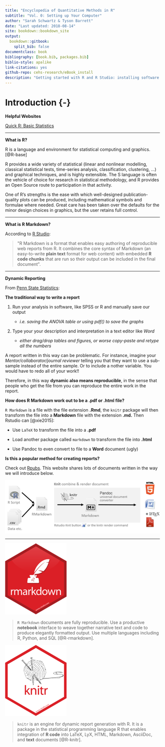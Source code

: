 ```yaml
--- 
title: "Encyclopedia of Quantitative Methods in R"
subtitle: "Vol. 0: Setting up Your Computer"
author: "Sarah Schwartz & Tyson Barrett"
date: "Last updated: 2018-08-14"
site: bookdown::bookdown_site
output:
  bookdown::gitbook:
    split_bib: false
documentclass: book
bibliography: [book.bib, packages.bib]
biblio-style: apalike
link-citations: yes
github-repo: cehs-research/eBook_install
description: "Getting started with R and R Studio: installing software and package management."
---
```




# Introduction {-}


**Helpful Websites**

[Quick R: Basic Statistics](https://www.statmethods.net/stats/index.html)



-------------

**What is R?**

R is a language and environment for statistical computing and graphics. [@R-base]

R provides a wide variety of statistical (linear and nonlinear modelling, classical statistical tests, time-series analysis, classification, clustering, ...) and graphical techniques, and is highly extensible. The S language is often the vehicle of choice for research in statistical methodology, and R provides an Open Source route to participation in that activity.

One of R’s strengths is the ease with which well-designed publication-quality plots can be produced, including mathematical symbols and formulae where needed. Great care has been taken over the defaults for the minor design choices in graphics, but the user retains full control.

-------------------------

**What is R Markdown?**

According to [R Studio](www.rstudio.com):

> "R Markdown is a format that enables easy authoring of reproducible web reports from R. It combines the core syntax of Markdown (an easy-to-write **plain text** format for web content) with embedded **R code chunks** that are run so their output can be included in the final document".



-------------------------------

**Dynamic Reporting**

From [Penn State Statistics](https://onlinecourses.science.psu.edu/statprogram/markdown): 

**The traditional way to write a report**

1. Run your analysis in software, like SPSS or R and manually save our output
    * *i.e. saving the ANOVA table or using pdf() to save the graphs*  

2. Type your your description and interpretation in a text editor like *Word*
    * *either drag/drop tables and figures, or worse copy-paste and retype all the numbers*

A report written in this way can be problematic.  For instance, imagine your *Mentor/collaborator/journal reviewer*  telling you that they want to use a sub-sample instead of the entire sample. Or to include a nother variable.  You would have to redo all of your work!! 

Therefore, in this way **dynamic also means reproducible**, in the sense that people who get the file from you can reproduce the entire work in the report.




**How does R Markdown work out to be a .pdf or .html file?**

`R Markdown` is a file with the file extension **.Rmd**, the `knitr` package will then transform the file into a **Markdown** file with the extension **.md.** Then Rstudio can [@xie2015]:

  * Use `LaTeX` to transform the file into a **.pdf** 
    
  * Load another package called `markdown` to transform the file into **.html**   
    
  * Use Pandoc to even convert to file to a **Word** document (ugly)



**Is this a **popular** method for creating reports?**

Check out [Rpubs](http://rpubs.com/). This website shares lots of documents written in the way we will introduce below.




![](img/processRStudio.png)

-------------------------------





![](img/hex/rmarkdown-200x232.png)

 
> `R Markdown` documents are fully reproducible. Use a productive **notebook** interface to weave together narrative text and code to produce elegantly formatted output. Use multiple languages including R, Python, and SQL [@R-rmarkdown].


![](img/hex/knitr-200x232.png)


> `knitr` is an engine for dynamic report generation with R. It is a package in the statistical programming language R that enables integration of **R code** into LaTeX, LyX, HTML, Markdown, AsciiDoc, and **text** documents [@R-knitr].

